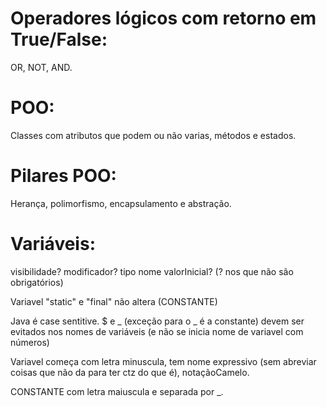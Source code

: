 # Operadores lógicos com retorno em True/False:
OR, NOT, AND.


# POO: 
Classes com atributos que podem ou não varias, métodos e estados.


# Pilares POO: 
Herança, polimorfismo, encapsulamento e abstração.


# Variáveis:
visibilidade? modificador? tipo nome valorInicial? 
(? nos que não são obrigatórios)

Variavel "static" e "final" não altera (CONSTANTE)

Java é case sentitive. $ e _ (exceção para o _ é a constante) devem ser evitados nos nomes de variáveis (e não se inicia nome de variavel com números)

Variavel começa com letra minuscula, tem nome expressivo (sem abreviar coisas que não da para ter ctz do que é), notaçãoCamelo.

CONSTANTE com letra maiuscula e separada por _.



